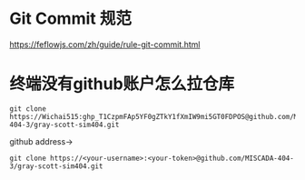 #







# Git Commit 规范

https://feflowjs.com/zh/guide/rule-git-commit.html





# 终端没有github账户怎么拉仓库

```shell
git clone https://Wichai515: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@github.com/MISCADA-404-3/gray-scott-sim404.git
```

github address->

```shell
git clone https://<your-username>:<your-token>@github.com/MISCADA-404-3/gray-scott-sim404.git
```


